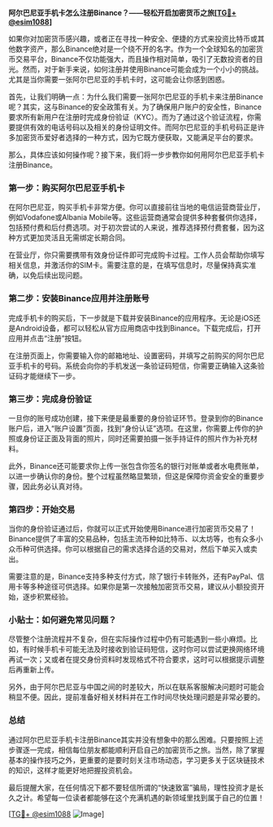 **阿尔巴尼亚手机卡怎么注册Binance？——轻松开启加密货币之旅[[TG💪+ @esim1088](https://t.me/s/esim1088)]**

如果你对加密货币感兴趣，或者正在寻找一种安全、便捷的方式来投资比特币或其他数字资产，那么Binance绝对是一个绕不开的名字。作为一个全球知名的加密货币交易平台，Binance不仅功能强大，而且操作相对简单，吸引了无数投资者的目光。然而，对于新手来说，如何注册并使用Binance可能会成为一个小小的挑战。尤其是当你需要一张阿尔巴尼亚的手机卡时，这可能会让你感到困惑。

首先，让我们明确一点：为什么我们需要一张阿尔巴尼亚的手机卡来注册Binance呢？其实，这与Binance的安全政策有关。为了确保用户账户的安全性，Binance要求所有新用户在注册时完成身份验证（KYC）。而为了通过这个验证流程，你需要提供有效的电话号码以及相关的身份证明文件。而阿尔巴尼亚的手机号码正是许多加密货币爱好者选择的一种方式，因为它既方便获取，又能满足平台的要求。

那么，具体应该如何操作呢？接下来，我们将一步步教你如何用阿尔巴尼亚手机卡注册Binance。

### 第一步：购买阿尔巴尼亚手机卡

在阿尔巴尼亚，购买手机卡非常方便。你可以直接前往当地的电信运营商营业厅，例如Vodafone或Albania Mobile等。这些运营商通常会提供多种套餐供你选择，包括预付费和后付费选项。对于初次尝试的人来说，推荐选择预付费套餐，因为这种方式更加灵活且无需绑定长期合同。

在营业厅，你只需要携带有效身份证件即可完成购卡过程。工作人员会帮助你填写相关信息，并激活你的SIM卡。需要注意的是，在填写信息时，尽量保持真实准确，以免后续出现问题。

### 第二步：安装Binance应用并注册账号

完成手机卡的购买后，下一步就是下载并安装Binance的应用程序。无论是iOS还是Android设备，都可以轻松从官方应用商店中找到Binance。下载完成后，打开应用并点击“注册”按钮。

在注册页面上，你需要输入你的邮箱地址、设置密码，并填写之前购买的阿尔巴尼亚手机卡的号码。系统会向你的手机发送一条验证码短信，你需要正确输入这条验证码才能继续下一步。

### 第三步：完成身份验证

一旦你的账号成功创建，接下来便是最重要的身份验证环节。登录到你的Binance账户后，进入“账户设置”页面，找到“身份认证”选项。在这里，你需要上传你的护照或身份证正面及背面的照片，同时还需要拍摄一张手持证件的照片作为补充材料。

此外，Binance还可能要求你上传一张包含你签名的银行对账单或者水电费账单，以进一步确认你的身份。整个过程虽然略显繁琐，但这是保障你资金安全的重要步骤，因此务必认真对待。

### 第四步：开始交易

当你的身份验证通过后，你就可以正式开始使用Binance进行加密货币交易了！Binance提供了丰富的交易品种，包括主流币种如比特币、以太坊等，也有众多小众币种可供选择。你可以根据自己的需求选择合适的交易对，然后下单买入或卖出。

需要注意的是，Binance支持多种支付方式，除了银行卡转账外，还有PayPal、信用卡等多种途径可供选择。如果你是第一次接触加密货币交易，建议从小额投资开始，逐步积累经验。

### 小贴士：如何避免常见问题？

尽管整个注册流程并不复杂，但在实际操作过程中仍有可能遇到一些小麻烦。比如，有时候手机卡可能无法及时接收到验证码短信，这时你可以尝试更换网络环境再试一次；又或者在提交身份资料时发现格式不符合要求，这时可以根据提示调整后再重新上传。

另外，由于阿尔巴尼亚与中国之间的时差较大，所以在联系客服解决问题时可能会稍显不便。因此，提前准备好相关材料并在工作时间尽快处理问题是非常必要的。

### 总结

通过阿尔巴尼亚手机卡注册Binance其实并没有想象中的那么困难。只要按照上述步骤逐一完成，相信每位朋友都能顺利开启自己的加密货币之旅。当然，除了掌握基本的操作技巧之外，更重要的是要时刻关注市场动态，学习更多关于区块链技术的知识，这样才能更好地把握投资机会。

最后提醒大家，在任何情况下都不要轻信所谓的“快速致富”骗局，理性投资才是长久之计。希望每一位读者都能够在这个充满机遇的新领域里找到属于自己的位置！

[[TG💪+ @esim1088](https://t.me/s/esim1088) ![Image](https://i.postimg.cc/4NQfJmqS/Snipaste-2025-05-13-00-14-12.png)]